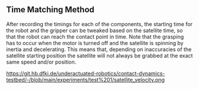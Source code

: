 ## Time Matching Method

After recording the timings for each of the components, the starting time for the robot and the gripper can be tweaked based on the satellite time, so that the robot can reach the contact point in time. Note that the grasping has to occur when the motor is turned off and the satellite is spinning by inertia and decelerating. This means that, depending on inaccuracies of the satellite starting position the satellite will not always be grabbed at the exact same speed and/or position.

https://git.hb.dfki.de/underactuated-robotics/contact-dynamics-testbed/-/blob/main/experiments/test%201/satellite_velocity.png
